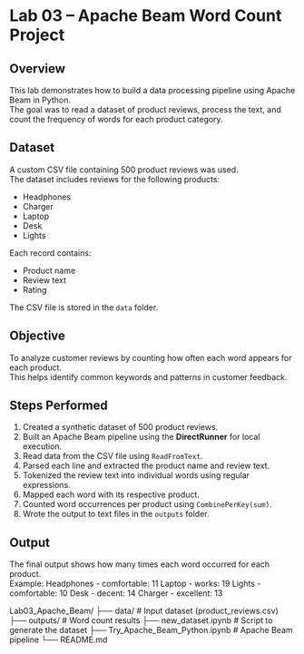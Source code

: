 # Lab 03 – Apache Beam Word Count Project

## Overview
This lab demonstrates how to build a data processing pipeline using Apache Beam in Python.  
The goal was to read a dataset of product reviews, process the text, and count the frequency of words for each product category.

## Dataset
A custom CSV file containing 500 product reviews was used.  
The dataset includes reviews for the following products:
- Headphones  
- Charger  
- Laptop  
- Desk  
- Lights  

Each record contains:
- Product name  
- Review text  
- Rating  

The CSV file is stored in the `data` folder.

## Objective
To analyze customer reviews by counting how often each word appears for each product.  
This helps identify common keywords and patterns in customer feedback.

## Steps Performed
1. Created a synthetic dataset of 500 product reviews.  
2. Built an Apache Beam pipeline using the **DirectRunner** for local execution.  
3. Read data from the CSV file using `ReadFromText`.  
4. Parsed each line and extracted the product name and review text.  
5. Tokenized the review text into individual words using regular expressions.  
6. Mapped each word with its respective product.  
7. Counted word occurrences per product using `CombinePerKey(sum)`.  
8. Wrote the output to text files in the `outputs` folder.

## Output
The final output shows how many times each word occurred for each product.  
Example:
Headphones - comfortable: 11
Laptop - works: 19
Lights - comfortable: 10
Desk - decent: 14
Charger - excellent: 13

Lab03_Apache_Beam/
├── data/ # Input dataset (product_reviews.csv)
├── outputs/ # Word count results
├── new_dataset.ipynb # Script to generate the dataset
├── Try_Apache_Beam_Python.ipynb # Apache Beam pipeline
└── README.md
